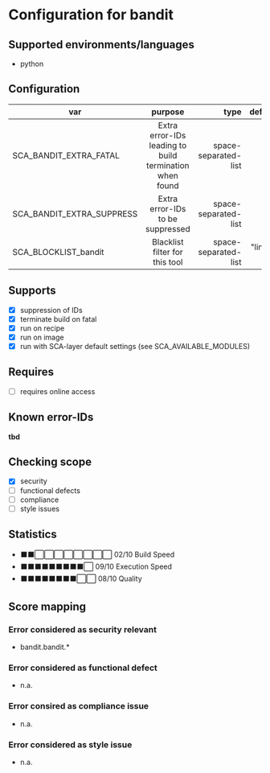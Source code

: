 # Configuration for bandit

## Supported environments/languages

* python

## Configuration

| var | purpose | type | default |
| ------------- |:-------------:| -----:| -----:
| SCA_BANDIT_EXTRA_FATAL | Extra error-IDs leading to build termination when found | space-separated-list | ""
| SCA_BANDIT_EXTRA_SUPPRESS | Extra error-IDs to be suppressed | space-separated-list | ""
| SCA_BLOCKLIST_bandit | Blacklist filter for this tool | space-separated-list | "linux-*"

## Supports

* [x] suppression of IDs
* [x] terminate build on fatal
* [x] run on recipe
* [x] run on image
* [x] run with SCA-layer default settings (see SCA_AVAILABLE_MODULES)

## Requires

* [ ] requires online access

## Known error-IDs

__tbd__

## Checking scope

* [x] security
* [ ] functional defects
* [ ] compliance
* [ ] style issues

## Statistics

* ⬛⬛⬜⬜⬜⬜⬜⬜⬜⬜ 02/10 Build Speed
* ⬛⬛⬛⬛⬛⬛⬛⬛⬛⬜ 09/10 Execution Speed
* ⬛⬛⬛⬛⬛⬛⬛⬛⬜⬜ 08/10 Quality

## Score mapping

### Error considered as security relevant

* bandit.bandit.*

### Error considered as functional defect

* n.a.

### Error consired as compliance issue

* n.a.

### Error considered as style issue

* n.a.
